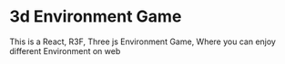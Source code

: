 # 3d Environment Game

This is a React, R3F, Three js Environment Game, Where you can enjoy different Environment on web

